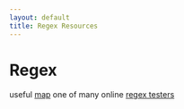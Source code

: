 ```yaml
---
layout: default
title: Regex Resources
---
```


# Regex

useful [map](https://forums.fast.ai/t/timisoara-study-group-fast-ai-live/24546/40)
one of many online [regex testers](https://www.regextester.com/)